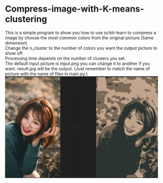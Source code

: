 # Compress-image-with-K-means-clustering
This is a simple program to show you how to use scikit-learn to compress a image by choose the most common colors from the original picture.(Same dimension)<br />
Change the n_cluster to the number of colors you want the output picture to show off.<br />
Processing time depends on the number of clusters you set.<br />
The default input picture is input.png you can change it to another if you want. result.jpg will be the output.
(Just remember to match the name of picture with the name of files in main.py.) <br />
![alt text](preview_readme.png)
